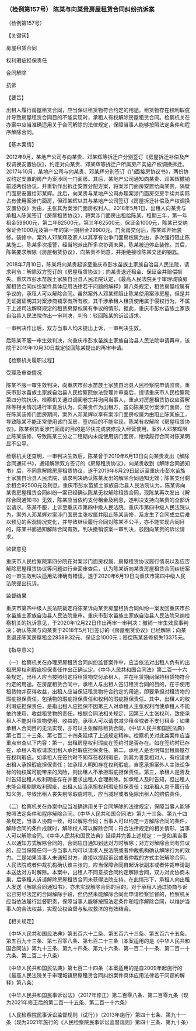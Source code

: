 ### （检例第157号） 陈某与向某贵房屋租赁合同纠纷抗诉案

（检例第157号）

【关键词】

房屋租赁合同

权利瑕疵担保责任

合同解除

抗诉

【要旨】

出租人履行房屋租赁合同，应当保证租赁物符合约定的用途。租赁物存在权利瑕疵并导致房屋租赁合同目的不能实现时，承租人有权解除房屋租赁合同。检察机关在办案中应当准确适用关于合同解除的法律规定，保障当事人能够按照法定条件和程序解除合同。

【基本案情】

2012年9月，某地产公司与向某贵、邓某辉等拆迁户分别签订《房屋拆迁补偿及产权调换安置协议》，约定对向某贵、邓某辉等拆迁户所属房产实施产权调换拆迁。2017年10月，某地产公司与向某贵、邓某辉分别签订《门面接房协议书》，两份协议约定安置的房产为案涉同一门面房。其后，某地产公司通知向某贵、邓某辉撤销前述两份协议，并重新作出拆迁安置分配方案，将案涉门面房安置给向某贵，隔壁门面房安置给邓某辉。此后，向某贵与某地产公司办理案涉门面房交房手续并实际占有使用案涉门面房，但邓某辉以其与某地产公司签订《房屋拆迁补偿及产权调换安置协议》为由，主张其为案涉门面房权利人。2018年5月1日，出租人向某贵与承租人陈某签订《房屋租赁协议》，将案涉门面房出租给陈某，租期三年，第一年租金59900元，第二年62500元，第三年62500元，保证金1000元，陈某已交纳保证金1000元及第一年的第一期租金29900元。门面房交付后，陈某即开始装修。装修中，案外人邓某辉及家人以其享有讼争门面房权属为由，多次强行阻止陈某施工。陈某多次报警，经当地派出所多次协调未果，陈某被迫停止装修。其后，陈某要求解除《房屋租赁协议》，向某贵不同意，并拒绝接收陈某交还的钥匙。

2018年7月10日，陈某将向某贵起诉至重庆市彭水苗族土家族自治县人民法院，请求判令：解除双方签订的《房屋租赁协议》；向某贵退还租金、保证金并赔偿损失。重庆市彭水苗族土家族自治县人民法院认定，《最高人民法院关于审理城镇房屋租赁合同纠纷案件具体应用法律若干问题的解释》第八条规定，租赁房屋权属有争议的，承租人可以解除合同。虽然案外人邓某辉阻止陈某使用案涉房屋，但是并无证据证明其对案涉商铺享有所有权，其干涉承租人租赁使用属于侵权行为，不属于上述司法解释规定的租赁房屋权属有争议的情形。据此，重庆市彭水苗族土家族自治县人民法院作出一审判决，判令：驳回陈某的诉讼请求。

一审判决作出后，双方当事人均未提出上诉，一审判决生效。

后陈某不服一审生效判决，向重庆市彭水苗族土家族自治县人民法院申请再审，该院于2019年10月30日裁定驳回陈某提出的再审申请。

【检察机关履职过程】

受理及审查情况

陈某不服一审生效判决，向重庆市彭水苗族土家族自治县人民检察院申请监督。重庆市彭水苗族土家族自治县人民检察院依法受理并审查后，提请重庆市人民检察院第四分院抗诉。检察机关通过调阅卷宗并询问当事人，重点对房屋租赁协议应否解除等相关情况进行审查后认为，向某贵作为出租方，虽向陈某交付案涉门面房，但在陈某装修门面房期间，案外人邓某辉以享有案涉门面房权属为由阻止陈某施工，导致陈某不能正常使用该门面房，签约目的不能实现，陈某有权解除《房屋租赁协议》。陈某租赁案涉门面房的目的是尽快完成装修投入经营使用，案外人邓某辉阻止陈某装修，导致陈某三分之二租期内未能使用该门面房，继续履行合同对陈某明显不公平。

检察机关还查明，一审判决生效后，陈某曾于2019年6月13日向向某贵发出《解除合同通知书》，通知解除双方签订的《房屋租赁协议》。向某贵收到《解除合同通知书》后，不同意解除房屋租赁协议，遂于2019年8月29日起诉至重庆市彭水苗族土家族自治县人民法院，请求判决确认陈某发出的解除合同通知无效；陈某支付剩余租金92500元及利息。重庆市彭水苗族土家族自治县人民法院认为，陈某诉向某贵房屋租赁合同纠纷一案已经确认陈某无权解除租赁合同，现陈某再次发出《解除合同通知书》无效，陈某应当依约支付租金及利息，遂判决支持向某贵的全部诉讼请求。陈某不服，上诉至重庆市第四中级人民法院。重庆市第四中级人民法院认为，案外人邓某辉对案涉门面房主张权属并阻止陈某装修，系发生了合同成立后难以预见的客观情况变化，并导致继续履行合同对陈某不公平，亦不能实现合同目的，陈某书面通知解除合同有效，判决撤销该案一审判决，驳回向某贵的诉讼请求。

监督意见

重庆市人民检察院第四分院在对案涉门面房权属、房屋租赁协议履行情况以及应否解除房屋租赁协议等问题进行全面审查后，认为陈某诉向某贵房屋租赁合同纠纷案的一审生效判决适用法律确有错误，遂于2020年6月19日向重庆市第四中级人民法院提出抗诉。

监督结果

重庆市第四中级人民法院裁定将陈某诉向某贵房屋租赁合同纠纷一案发回重庆市彭水苗族土家族自治县人民法院重审。重庆市彭水苗族土家族自治县人民法院采纳检察机关的抗诉意见，于2020年12月22日作出再审一审判决：撤销一审生效民事判决；确认陈某与向某贵于2018年5月1日签订的《房屋租赁协议》已经解除；向某贵退还陈某房屋租金28589.32元、保证金1000元；赔偿陈某装修损失13375元。

【指导意义】

（一）检察机关在办理房屋租赁合同纠纷监督案件中，应当依法对出租人负有的出租房屋权利瑕疵担保责任作出正确认定。《中华人民共和国合同法》第二百一十六条规定，出租人应当按照约定将租赁物交付承租人，并在租赁期间保持租赁物符合约定的用途。在房屋租赁合同中，承租人与出租人签订租赁合同的目的，在于使用租赁物并获得收益，出租人应当保证租赁物符合约定的用途，即要承担对租赁物的瑕疵担保责任，包括物的瑕疵担保责任和权利的瑕疵担保责任。其中，出租人的权利瑕疵担保责任，是指出租人应担保不因第三人对承租人主张权利而使承租人不能依约使用、收益租赁物的责任。根据合同法相关规定，因第三人主张权利，致使承租人不能对租赁物使用、收益的，承租人可以请求减少租金或者不支付租金；如果承租人合同目的无法实现，亦可以主张解除租赁合同。《中华人民共和国民法典》第七百二十三条、第七百二十四条延续了上述规定精神。检察机关对此类案件应当重点审查以下内容：第一，出租房屋权利瑕疵在签约时是否存在。如在签约时已存在，承租人有权请求出租人承担瑕疵担保责任。第二，承租人是否明知出租房屋存在权利瑕疵。如承租人在签约时不知存在权利瑕疵，则其为善意相对人，有权请求出租人承担瑕疵担保责任；如承租人明知存在权利瑕疵，自愿承担案外人主张讼争标的物权属可能带来的风险，则出租人不承担瑕疵担保责任。第三，承租人是否及时告知出租人权利瑕疵存在并要求出租人合理剔除。如承租人及时告知，但出租人未能合理剔除权利瑕疵，出租人应当承担权利瑕疵担保责任；如承租人怠于履行告知义务，导致出租人丧失剔除瑕疵时机，应当减轻或者免除出租人的赔偿责任。

（二）检察机关在办案中应当准确适用关于合同解除的法律规定，保障当事人能够按照法定条件和程序解除合同。《中华人民共和国合同法》第九十三条、第九十四条规定，当事人协商一致，可以解除合同；当事人可以约定一方解除合同的条件，解除合同的条件成就时，解除权人可以解除合同；符合法律规定的相关情形，当事人可以解除合同。《中华人民共和国民法典》延续并完善上述规定：一是如果当事人以通知方式解除合同的，合同应自通知到达对方时解除；对方对解除合同有异议的，应当保障任何一方当事人均可以请求人民法院或者仲裁机构确认解除行为的效力。二是如果当事人未通知对方，直接以提起诉讼或者仲裁的方式主张解除合同，人民法院或者仲裁机构确认该主张的，应当保障合同自起诉状副本或者仲裁申请副本送达对方时解除。本案中，出租人不同意按合同约定解除合同，双方对此协商未果，后承租人诉请解除房屋租赁合同未获得法院支持，在此情形下，承租人向出租人发送《解除合同通知书》，亦未实现解除合同的目的。对于承租人通过协商与诉讼已穷尽法定的合同解除手段，但仍然未能解除合同而申请检察监督的，检察机关应当依法履行监督职责，保障当事人能够按照法定条件和程序解除合同，以维护当事人的合法权益，实现公权监督与私权救济的有效结合。

【相关规定】

《中华人民共和国民法典》第五百六十二条、第五百六十三条、第五百六十五条、第五百九十三条、第七百零八条、第七百二十三条（本案适用的是《中华人民共和国合同法》第九十三条、第九十四条、第九十六条、第一百二十一条、第二百一十六条、第二百二十八条）

《中华人民共和国民法典》第七百二十四条（本案适用的是自2009年起施行的《最高人民法院关于审理城镇房屋租赁合同纠纷案件具体应用法律若干问题的解释》第八条）

《中华人民共和国民事诉讼法》（2017年修正）第二百零八条、第二百零九条（现为2021年修正后的第二百一十五条、第二百一十六条）

《人民检察院民事诉讼监督规则（试行）》（2013年施行）第四十七条、第九十一条（现为2021年施行的《人民检察院民事诉讼监督规则》第四十三条、第九十条）

